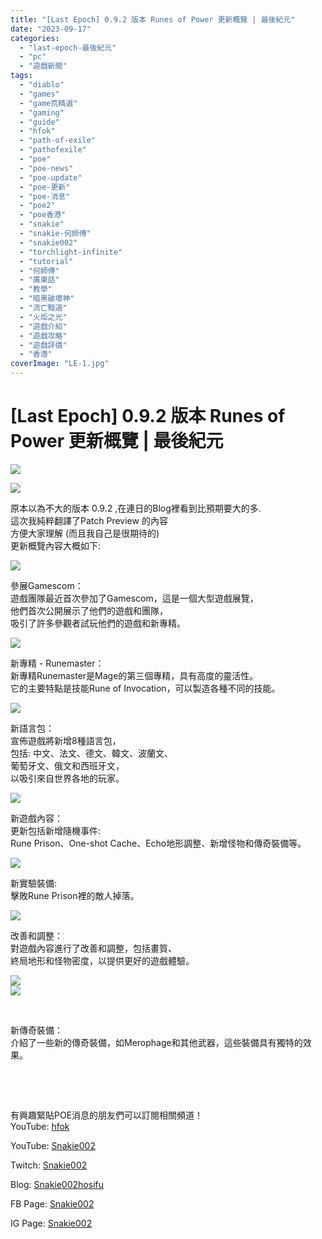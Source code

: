 ```yaml
---
title: "[Last Epoch] 0.9.2 版本 Runes of Power 更新概覽 | 最後紀元"
date: "2023-09-17"
categories: 
  - "last-epoch-最後紀元"
  - "pc"
  - "遊戲新聞"
tags: 
  - "diablo"
  - "games"
  - "game荒精選"
  - "gaming"
  - "guide"
  - "hfok"
  - "path-of-exile"
  - "pathofexile"
  - "poe"
  - "poe-news"
  - "poe-update"
  - "poe-更新"
  - "poe-消息"
  - "poe2"
  - "poe香港"
  - "snakie"
  - "snakie-何師傅"
  - "snakie002"
  - "torchlight-infinite"
  - "tutorial"
  - "何師傅"
  - "廣東話"
  - "教學"
  - "暗黑破壞神"
  - "流亡黯道"
  - "火炬之光"
  - "遊戲介紹"
  - "遊戲攻略"
  - "遊戲評價"
  - "香港"
coverImage: "LE-1.jpg"
---
```


# \[Last Epoch\] 0.9.2 版本 Runes of Power 更新概覽 | 最後紀元

  
![](WordPress/LE-1-1024x576.jpg)  

  
![](WordPress/1-11-1024x575.png)  

  
原本以為不大的版本 0.9.2 ,在連日的Blog裡看到比預期要大的多.  
這次我純粹翻譯了Patch Preview 的內容  
方便大家理解 (而且我自己是很期待的)  
更新概覽內容大概如下:  

  
![](WordPress/2-11-1024x575.png)  

  
參展Gamescom：  
遊戲團隊最近首次參加了Gamescom，這是一個大型遊戲展覽，  
他們首次公開展示了他們的遊戲和團隊，  
吸引了許多參觀者試玩他們的遊戲和新專精。  

  
![](WordPress/3-11-1024x575.png)  

  
新專精 - Runemaster：  
新專精Runemaster是Mage的第三個專精，具有高度的靈活性。  
它的主要特點是技能Rune of Invocation，可以製造各種不同的技能。  

  
![](WordPress/4-13-1024x575.png)  

  
新語言包：  
宣佈遊戲將新增8種語言包，  
包括: 中文、法文、德文、韓文、波蘭文、  
葡萄牙文、俄文和西班牙文，  
以吸引來自世界各地的玩家。  

  
![](WordPress/5-1-3-1024x575.png)  

  
新遊戲內容：  
更新包括新增隨機事件:  
Rune Prison、One-shot Cache、Echo地形調整、新增怪物和傳奇裝備等。  

  
![](WordPress/5-2-4-1024x575.png)  

  
新實驗裝備:  
擊敗Rune Prison裡的敵人掉落。  

  
![](WordPress/6-10-1024x575.png)  

  
改善和調整：  
對遊戲內容進行了改善和調整，包括畫質、  
終局地形和怪物密度，以提供更好的遊戲體驗。  

  
![](WordPress/7-1-1-1024x575.png)  
![](WordPress/7-2-1024x575.png)  

  
   

  
新傳奇裝備：  
介紹了一些新的傳奇裝備，如Merophage和其他武器，這些裝備具有獨特的效果。  

  
   

  
   

  
有興趣緊貼POE消息的朋友們可以訂閱相關頻道！  
YouTube: [hfok](https://www.youtube.com/channel/UC2m4uqcEr8pIxkO6odaDHjw/)  

  
  

  
  
YouTube: [Snakie002](https://www.youtube.com/c/Snakie002/)  

  
Twitch: [Snakie002](https://www.twitch.tv/snakie002/)  

  
Blog: [Snakie002hosifu](https://snakie002hosifu.blog/)  

  
FB Page: [Snakie002](https://www.facebook.com/Snakie002/)  

  
IG Page: [Snakie002](https://www.instagram.com/snakie002/)
